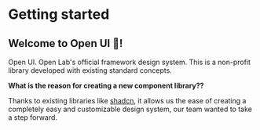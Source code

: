 # Getting started

## Welcome to Open UI 👋!

Open UI. Open Lab's official framework design system. This is a non-profit library developed with existing standard concepts.

**What is the reason for creating a new component library??**

Thanks to existing libraries like [shadcn](https://ui.shadcn.com), it allows us the ease of creating a completely easy and customizable design system, our team wanted to take a step forward.
